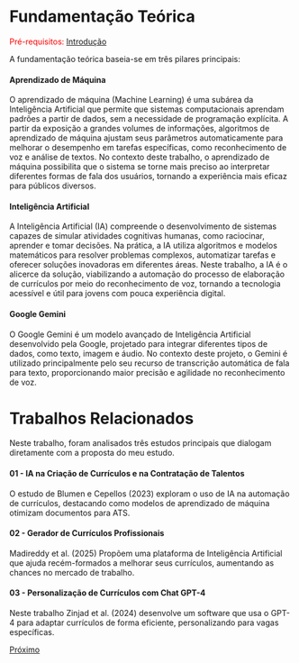 # Fundamentação Teórica

<span style="color:red">Pré-requisitos: <a href="1-Introdução.md">Introdução</a></span>

A fundamentação teórica baseia-se em três pilares principais: 

#### Aprendizado de Máquina

O aprendizado de máquina (Machine Learning) é uma subárea da Inteligência Artificial que permite que sistemas computacionais aprendam padrões a partir de dados, sem a necessidade de programação explícita. A partir da exposição a grandes volumes de informações, algoritmos de aprendizado de máquina ajustam seus parâmetros automaticamente para melhorar o desempenho em tarefas específicas, como reconhecimento de voz e análise de textos. No contexto deste trabalho, o aprendizado de máquina possibilita que o sistema se torne mais preciso ao interpretar diferentes formas de fala dos usuários, tornando a experiência mais eficaz para públicos diversos.


#### Inteligência Artificial

A Inteligência Artificial (IA) compreende o desenvolvimento de sistemas capazes de simular atividades cognitivas humanas, como raciocinar, aprender e tomar decisões. Na prática, a IA utiliza algoritmos e modelos matemáticos para resolver problemas complexos, automatizar tarefas e oferecer soluções inovadoras em diferentes áreas. Neste trabalho, a IA é o alicerce da solução, viabilizando a automação do processo de elaboração de currículos por meio do reconhecimento de voz, tornando a tecnologia acessível e útil para jovens com pouca experiência digital.

#### Google Gemini

O Google Gemini é um modelo avançado de Inteligência Artificial desenvolvido pela Google, projetado para integrar diferentes tipos de dados, como texto, imagem e áudio. No contexto deste projeto, o Gemini é utilizado principalmente pelo seu recurso de transcrição automática de fala para texto, proporcionando maior precisão e agilidade no reconhecimento de voz. 


# Trabalhos Relacionados

Neste trabalho, foram analisados três estudos principais que dialogam diretamente com a proposta do meu estudo.

#### 01 - IA na Criação de Currículos e na Contratação de Talentos

 O estudo de Blumen e Cepellos (2023) exploram o uso de IA na automação de currículos, destacando como modelos de aprendizado de máquina otimizam documentos para ATS.

#### 02 - Gerador de Currículos Profissionais

Madireddy et al. (2025) Propõem uma plataforma de Inteligência Artificial que ajuda recém-formados a melhorar seus currículos, aumentando as chances no mercado de trabalho.

#### 03 - Personalização de Currículos com Chat GPT-4

Neste trabalho Zinjad et al. (2024) desenvolve um software que usa o GPT-4 para adaptar currículos de forma eficiente, personalizando para vagas específicas.

[Próximo](./3-Especificação.md)
